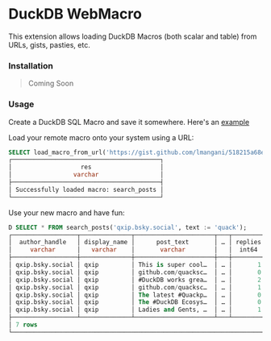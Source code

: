 # DuckDB WebMacro

This extension allows loading DuckDB Macros (both scalar and table) from URLs, gists, pasties, etc.

### Installation

> Coming Soon

### Usage
Create a DuckDB SQL Macro and save it somewhere. Here's an [example](https://gist.github.com/lmangani/518215a68e674ac662537d518799b893)

Load your remote macro onto your system using a URL: 

```sql
SELECT load_macro_from_url('https://gist.github.com/lmangani/518215a68e674ac662537d518799b893/raw/5f305480fdd7468f4ecda3686011bab8e8e711bf/bsky.sql') as res;
┌─────────────────────────────────────────┐
│                   res                   │
│                 varchar                 │
├─────────────────────────────────────────┤
│ Successfully loaded macro: search_posts │
└─────────────────────────────────────────┘
```

Use your new macro and have fun: 

```sql
D SELECT * FROM search_posts('qxip.bsky.social', text := 'quack');
┌──────────────────┬──────────────┬──────────────────────┬───┬─────────┬─────────┬───────┬────────┐
│  author_handle   │ display_name │      post_text       │ … │ replies │ reposts │ likes │ quotes │
│     varchar      │   varchar    │       varchar        │   │  int64  │  int64  │ int64 │ int64  │
├──────────────────┼──────────────┼──────────────────────┼───┼─────────┼─────────┼───────┼────────┤
│ qxip.bsky.social │ qxip         │ This is super cool…  │ … │       1 │       0 │     1 │      0 │
│ qxip.bsky.social │ qxip         │ github.com/quacksc…  │ … │       0 │       1 │     2 │      0 │
│ qxip.bsky.social │ qxip         │ #DuckDB works grea…  │ … │       2 │       3 │    24 │      0 │
│ qxip.bsky.social │ qxip         │ github.com/quacksc…  │ … │       1 │       0 │     0 │      0 │
│ qxip.bsky.social │ qxip         │ The latest #Quackp…  │ … │       0 │       0 │     2 │      0 │
│ qxip.bsky.social │ qxip         │ The #DuckDB Ecosys…  │ … │       0 │       0 │     5 │      0 │
│ qxip.bsky.social │ qxip         │ Ladies and Gents, …  │ … │       1 │       0 │     4 │      0 │
├──────────────────┴──────────────┴──────────────────────┴───┴─────────┴─────────┴───────┴────────┤
│ 7 rows                                                                      9 columns (7 shown) │
└─────────────────────────────────────────────────────────────────────────────────────────────────┘
```
